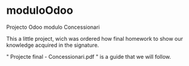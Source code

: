 # moduloOdoo
Projecto Odoo modulo Concessionari

This a little project, wich was ordered how final homework to show our knowledge acquired in the signature.

" Projecte final - Concessionari.pdf " is a guide that we will follow.
